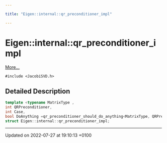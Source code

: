 ```yaml
---

title: "Eigen::internal::qr_preconditioner_impl"

---
```


# Eigen::internal::qr_preconditioner_impl



 [More...](#detailed-description)


`#include <JacobiSVD.h>`

## Detailed Description

```cpp
template <typename MatrixType ,
int QRPreconditioner,
int Case,
bool DoAnything =qr_preconditioner_should_do_anything<MatrixType, QRPreconditioner, Case>::ret>
struct Eigen::internal::qr_preconditioner_impl;
```

-------------------------------

Updated on 2022-07-27 at 19:10:13 +0100